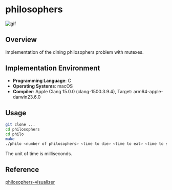 # philosophers
![gif](https://github.com/retakashi/philo/blob/main/philo/philo.gif)

## Overview
Implementation of the dining philosophers problem with mutexes.

## Implementation Environment

- **Programming Language**: C
- **Operating Systems**: macOS
- **Compiler**: Apple Clang 15.0.0 (clang-1500.3.9.4), Target: arm64-apple-darwin23.6.0

## Usage
``` bash
git clone ...
cd philosophers
cd philo
make
./philo <number of philosophers> <time to die> <time to eat> <time to sleep> [number of times each philosopher must eat]
```
The unit of time is milliseconds.

## Reference
[philosophers-visualizer](https://github.com/nafuka11/philosophers-visualizer)
